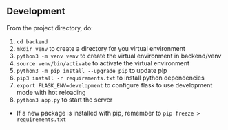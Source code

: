 ## Development

From the project directory, do:
1. `cd backend`
2. `mkdir venv` to create a directory for you virtual environment
3. `python3 -m venv venv` to create the virtual environment in backend/venv
4. `source venv/bin/activate` to activate the virtual environment
5. `python3 -m pip install --upgrade pip` to update pip
5. `pip3 install -r requirements.txt` to install python dependencies
6. `export FLASK_ENV=development` to configure flask to use development mode with hot reloading
6. `python3 app.py` to start the server

* If a new package is installed with pip, remember to `pip freeze > requirements.txt`
